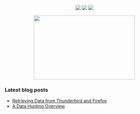 <!-- Social -->
<p align="center">
  <a href="https://twitter.com/_theVIVI"><img src="https://img.shields.io/badge/__theVIVI-__theVIVI?style=flat&color=fdd017&logo=twitter&logoColor=fdd017&labelColor=black"></a>
  <a href="https://thevivi.net"><img src="https://img.shields.io/badge/thevivi.net-red?style=flat&color=fdd017&logo=gitbook&logoColor=fdd017&labelColor=black"></a>
  <a href="https://github.com/V1V1"><img src="https://img.shields.io/badge/V1V1-V1V1?style=flat&color=fdd017&logo=github&logoColor=fdd017&labelColor=black"></a>

</p>

<!-- GIF -->
<p align="center">
  <img src="https://media.giphy.com/media/3ohzdX8vwnCXcw8zuM/giphy-downsized.gif" width=320 height=203>
</p>

<!-- Blog posts -->
### Latest blog posts
* [Retrieving Data from Thunderbird and Firefox](https://thevivi.net/2020/09/06/retrieving-data-from-thunderbird-and-firefox/)
* [A Data Hunting Overview](https://thevivi.net/2018/05/23/a-data-hunting-overview/)
